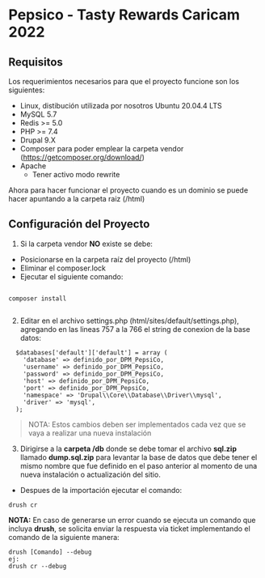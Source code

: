 # Pepsico - Tasty Rewards Caricam 2022

## Requisitos

Los requerimientos necesarios para que el proyecto funcione son los siguientes:

- Linux, distibución utilizada por nosotros Ubuntu 20.04.4 LTS
- MySQL 5.7
- Redis >= 5.0
- PHP >= 7.4
- Drupal 9.X
- Composer para poder emplear la carpeta vendor (https://getcomposer.org/download/)
- Apache
  - Tener activo modo rewrite

Ahora para hacer funcionar el proyecto cuando es un dominio se puede hacer apuntando a la carpeta raiz (/html)

## Configuración del Proyecto

1. Si la carpeta vendor **NO** existe se debe:

- Posicionarse en la carpeta raíz del proyecto (/html)
- Eliminar el composer.lock
- Ejecutar el siguiente comando:

```

composer install


```

2. Editar en el archivo settings.php (html/sites/default/settings.php), agregando en las lineas 757 a la 766 el string de conexion de la base datos:

```
  $databases['default']['default'] = array (
    'database' => definido_por_DPM_PepsiCo,
    'username' => definido_por_DPM_PepsiCo,
    'password' => definido_por_DPM_PepsiCo,
    'host' => definido_por_DPM_PepsiCo,
    'port' => definido_por_DPM_PepsiCo,
    'namespace' => 'Drupal\\Core\\Database\\Driver\\mysql',
    'driver' => 'mysql',
  );
```

> NOTA: Estos cambios deben ser implementados cada vez que se vaya a realizar una nueva instalación 


3. Dirigirse a la **carpeta /db** donde se debe tomar el archivo  **sql.zip** llamado  **dump.sql.zip** para levantar la base de datos que debe tener el mismo nombre que fue definido en el paso anterior al momento de una nueva instalación o actualización del sitio.

- Despues de la importación ejecutar el comando:

```
drush cr

```

**NOTA:** En caso de generarse un error cuando se ejecuta un comando que incluya **drush**, se solicita enviar la respuesta via ticket implementando el comando de la siguiente manera:

```
drush [Comando] --debug
ej:
drush cr --debug

```
